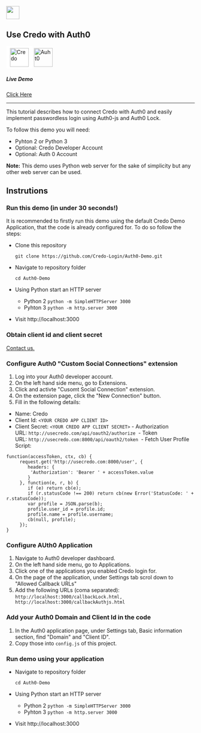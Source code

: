 [<img src="https://lh3.googleusercontent.com/proxy/ECLYzIMU0Hq5pCgGw5-DmAj5S8viRe-Yn2gd9J0Bz0xsy2zNWXWo4SfDUA-Qw3wzTOVOZf_iA2qgcZx8rFVmePbVDpfOd4PjNgpnBWVVPiSOJDqT-oM6TGKkYFGQ5LvbTyph13caA42qgjquHV-DRN14ssA" height="35">](https://play.google.com/store/apps/details?id=com.usecredo)

## Use Credo with Auth0

<img src="https://lh3.googleusercontent.com/8e-UAH4Cv8zaymujX8nK03TxFunnLwNnkq0MidEvNkkBKOdznC7-7n8G96ES812Nyw=s180-rw" alt="Credo" height="50" style="background-color:white;padding:5px 10px"/>
<img src="https://cms-assets.tutsplus.com/uploads/users/769/posts/31134/preview_image/auth0.png" height="50" alt="Auht0"/>

##### Live Demo

[Click Here](https://credo-login.github.io/Auth0-Demo/)

---

This tutorial describes how to connect Credo with Auth0 and easily implement passwordless login using Auth0-js and Auth0 Lock.

To follow this demo you will need:

- Pyhton 2 or Python 3
- Optional: Credo Developer Account
- Optional: Auth 0 Account

**Note:** This demo uses Python web server for the sake of simplicity but any other web server can be used.

## Instrutions

### Run this demo (in under 30 seconds!)

It is recommended to firstly run this demo using the default Credo Demo Application, that the code is already configured for. To do so follow the steps:

- Clone this repository

  `git clone https://github.com/Credo-Login/Auth0-Demo.git`

- Navigate to repository folder

  `cd Auth0-Demo`

- Using Python start an HTTP server
  - Python 2 `python -m SimpleHTTPServer 3000`
  - Pyhton 3 `python -m http.server 3000`

* Visit http://localhost:3000

### Obtain client id and client secret

[Contact us.](https://forms.gle/woPHxFCcpSwtKGn4A)

### Configure Auth0 "Custom Social Connections" extension

1. Log into your Auth0 developer account.
2. On the left hand side menu, go to Extensions.
3. Click and activte "Cusomt Social Connection" extension.
4. On the extension page, click the "New Connection" button.
5. Fill in the following details:

- Name: Credo
- Client Id: `<YOUR CREDO APP CLIENT ID>`
- Client Secret: `<YOUR CREDO APP CLIENT SECRET>`
  - Authorization URL: `http://usecredo.com/api/oauth2/authorize` 
  - Token URL: `http://usecredo.com:8000/api/oauth2/token` 
  - Fetch User Profile Script:

```
function(accessToken, ctx, cb) { 
     request.get('http://usecredo.com:8000/user', {
        headers: {
         'Authorization': 'Bearer ' + accessToken.value
        }
     }, function(e, r, b) {
        if (e) return cb(e);
        if (r.statusCode !== 200) return cb(new Error('StatusCode: ' + r.statusCode));
        var profile = JSON.parse(b);
        profile.user_id = profile.id;
        profile.name = profile.username;
        cb(null, profile);
     });
}
```

### Configure AUth0 Application

1. Navigate to Auth0 developer dashboard.
2. On the left hand side menu, go to Applications.
3. Click one of the applications you enabled Credo login for.
4. On the page of the application, under Settings tab scrol down to "Allowed Callback URLs"
5. Add the following URLs (coma separated): `http://localhost:3000/callbackLock.html, http://localhost:3000/callbackAuthjs.html`

### Add your Auth0 Domain and Client Id in the code

1. In the Auth0 application page, under Settings tab, Basic information section, find "Domain" and "Client ID".
2. Copy those into `config.js` of this project.

### Run demo using your application

- Navigate to repository folder

  `cd Auth0-Demo`

- Using Python start an HTTP server
  - Python 2 `python -m SimpleHTTPServer 3000`
  - Pyhton 3 `python -m http.server 3000`

* Visit http://localhost:3000
